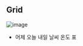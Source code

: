 ## Grid

![image](https://user-images.githubusercontent.com/49370511/131104674-97b64f20-ef53-4264-8055-cf8da4d74892.png)

- 어제 오늘 내일 날씨 온도 표
